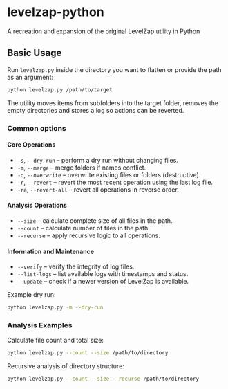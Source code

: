 # levelzap-python
A recreation and expansion of the original LevelZap utility in Python

## Basic Usage

Run `levelzap.py` inside the directory you want to flatten or provide the path
as an argument:

```bash
python levelzap.py /path/to/target
```

The utility moves items from subfolders into the target folder, removes the
empty directories and stores a log so actions can be reverted.

### Common options

#### Core Operations
- `-s`, `--dry-run` – perform a dry run without changing files.
- `-m`, `--merge` – merge folders if names conflict.
- `-o`, `--overwrite` – overwrite existing files or folders (destructive).
- `-r`, `--revert` – revert the most recent operation using the last log file.
- `-ra`, `--revert-all` – revert all operations in reverse order.

#### Analysis Operations
- `--size` – calculate complete size of all files in the path.
- `--count` – calculate number of files in the path.
- `--recurse` – apply recursive logic to all operations.

#### Information and Maintenance
- `--verify` – verify the integrity of log files.
- `--list-logs` – list available logs with timestamps and status.
- `--update` – check if a newer version of LevelZap is available.

Example dry run:

```bash
python levelzap.py -m --dry-run
```

### Analysis Examples

Calculate file count and total size:
```bash
python levelzap.py --count --size /path/to/directory
```

Recursive analysis of directory structure:
```bash
python levelzap.py --count --size --recurse /path/to/directory
```
